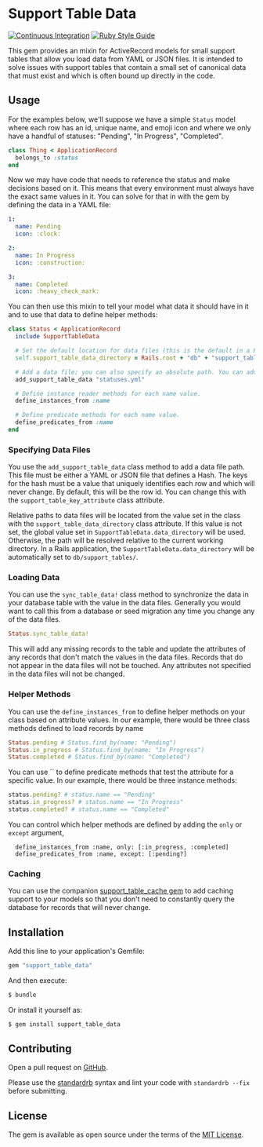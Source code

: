 # Support Table Data

[![Continuous Integration](https://github.com/bdurand/support_table_data/actions/workflows/continuous_integration.yml/badge.svg)](https://github.com/bdurand/support_table_data/actions/workflows/continuous_integration.yml)
[![Ruby Style Guide](https://img.shields.io/badge/code_style-standard-brightgreen.svg)](https://github.com/testdouble/standard)

This gem provides an mixin for ActiveRecord models for small support tables that allow you load data from YAML or JSON files. It is intended to solve issues with support tables that contain a small set of canonical data that must exist and which is often bound up directly in the code.

## Usage

For the examples below, we'll suppose we have a simple `Status` model where each row has an id, unique name, and emoji icon and where we only have a handful of statuses: "Pending", "In Progress", "Completed".

```ruby
class Thing < ApplicationRecord
  belongs_to :status
end
```

Now we may have code that needs to reference the status and make decisions based on it. This means that every environment must always have the exact same values in it. You can solve for that in with the gem by defining the data in a YAML file:

```yaml
1:
  name: Pending
  icon: :clock:

2:
  name: In Progress
  icon: :construction:

3:
  name: Completed
  icon: :heavy_check_mark:
```

You can then use this mixin to tell your model what data it should have in it and to use that data
to define helper methods:

```ruby
class Status < ApplicationRecord
  include SupportTableData

  # Set the default location for data files (this is the default in a Rails application)
  self.support_table_data_directory = Rails.root + "db" + "support_tables"

  # Add a data file; you can also specify an absolute path. You can add multiple data files.
  add_support_table_data "statuses.yml"

  # Define instance reader methods for each name value.
  define_instances_from :name

  # Define predicate methods for each name value.
  define_predicates_from :name
end
```

### Specifying Data Files

You use the `add_support_table_data` class method to add a data file path. This file must be either a YAML or JSON file that defines a Hash. The keys for the hash must be a value that uniquely identifies each row and which will never change. By default, this will be the row id. You can change this with the `support_table_key_attribute` class attribute.

Relative paths to data files will be located from the value set in the class with the `support_table_data_directory` class attribute. If this value is not set, the global value set in `SupportTableData.data_directory` will be used. Otherwise, the path will be resolved relative to the current working directory. In a Rails application, the `SupportTableData.data_directory` will be automatically set to `db/support_tables/`.

### Loading Data

You can use the `sync_table_data!` class method to synchronize the data in your database table with the value in the data files. Generally you would want to call this from a database or seed migration any time you change any of the data files.

```ruby
Status.sync_table_data!
```

This will add any missing records to the table and update the attributes of any records that don't match the values in the data files. Records that do not appear in the data files will not be touched. Any attributes not specified in the data files will not be changed.

### Helper Methods

You can use the `define_instances_from` to define helper methods on your class based on attribute values. In our example, there would be three class methods defined to load records by name

```ruby
Status.pending # Status.find_by(name: "Pending")
Status.in_progress # Status.find_by(name: "In Progress")
Status.completed # Status.find_by(name: "Completed")
```

You can use `` to define predicate methods that test the attribute for a specific value. In our example, there would be three instance methods:

```ruby
status.pending? # status.name == "Pending"
status.in_progress? # status.name == "In Progress"
status.completed? # status.name == "Completed"
```

You can control which helper methods are defined by adding the `only` or `except` argument,

```
  define_instances_from :name, only: [:in_progress, :completed]
  define_predicates_from :name, except: [:pending?]
```

### Caching

You can use the companion [support_table_cache gem](https://github.com/bdurand/support_table_cache) to add caching support to your models so that you don't need to constantly query the database for records that will never change.

## Installation

Add this line to your application's Gemfile:

```ruby
gem "support_table_data"
```

And then execute:
```bash
$ bundle
```

Or install it yourself as:
```bash
$ gem install support_table_data
```

## Contributing

Open a pull request on [GitHub](https://github.com/bdurand/support_table_data).

Please use the [standardrb](https://github.com/testdouble/standard) syntax and lint your code with `standardrb --fix` before submitting.

## License

The gem is available as open source under the terms of the [MIT License](https://opensource.org/licenses/MIT).
